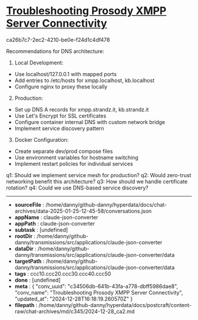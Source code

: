 # [Troubleshooting Prosody XMPP Server Connectivity](https://claude.ai/chat/c34506db-641b-43fa-a778-dbff5986dae8)

ca26b7c7-2ec2-4210-be0e-f24d1c4df478

 Recommendations for DNS architecture:

1. Local Development:
- Use localhost/127.0.0.1 with mapped ports
- Add entries to /etc/hosts for xmpp.localhost, kb.localhost
- Configure nginx to proxy these locally

2. Production:
- Set up DNS A records for xmpp.strandz.it, kb.strandz.it
- Use Let's Encrypt for SSL certificates
- Configure container internal DNS with custom network bridge
- Implement service discovery pattern

3. Docker Configuration:
- Create separate dev/prod compose files
- Use environment variables for hostname switching
- Implement restart policies for individual services

q1: Should we implement service mesh for production?
q2: Would zero-trust networking benefit this architecture?
q3: How should we handle certificate rotation?
q4: Could we use DNS-based service discovery?

---

* **sourceFile** : /home/danny/github-danny/hyperdata/docs/chat-archives/data-2025-01-25-12-45-58/conversations.json
* **appName** : claude-json-converter
* **appPath** : claude-json-converter
* **subtask** : [undefined]
* **rootDir** : /home/danny/github-danny/transmissions/src/applications/claude-json-converter
* **dataDir** : /home/danny/github-danny/transmissions/src/applications/claude-json-converter/data
* **targetPath** : /home/danny/github-danny/transmissions/src/applications/claude-json-converter/data
* **tags** : ccc10.ccc20.ccc30.ccc40.ccc50
* **done** : [undefined]
* **meta** : {
  "conv_uuid": "c34506db-641b-43fa-a778-dbff5986dae8",
  "conv_name": "Troubleshooting Prosody XMPP Server Connectivity",
  "updated_at": "2024-12-28T16:18:19.260570Z"
}
* **filepath** : /home/danny/github-danny/hyperdata/docs/postcraft/content-raw/chat-archives/md/c345/2024-12-28_ca2.md